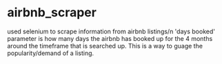 # airbnb_scraper

used selenium to scrape information from airbnb listings/n
'days booked' parameter is how many days the airbnb has booked up for the 4 months around the timeframe that is searched up. This is a way to guage the popularity/demand of a listing.
